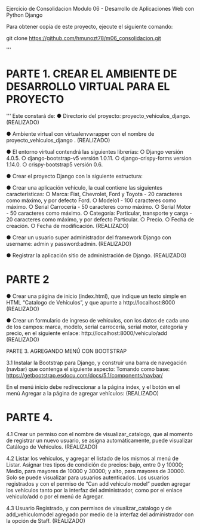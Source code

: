 Ejercicio de Consolidacion
Modulo 06 - Desarrollo de Aplicaciones Web con Python Django

Para obtener copia de este proyecto, ejecute el siguiente comando:

git clone https://github.com/hmunozt78/m06_consolidacion.git

'''
# PARTE 1. CREAR EL AMBIENTE DE DESARROLLO VIRTUAL PARA EL PROYECTO
'''
Este constará de:
● Directorio del proyecto: proyecto_vehiculos_django. 
(REALIZADO)

● Ambiente virtual con virtualenvwrapper con el nombre de proyecto_vehiculos_django .
(REALIZADO)

● El entorno virtual contendrá las siguientes librerías:
    ○ Django versión 4.0.5.
    ○ django-bootstrap-v5 versión 1.0.11.
    ○ django-crispy-forms version 1.14.0.
    ○ crispy-bootstrap5 versión 0.6.

● Crear el proyecto Django con la siguiente estructura:

● Crear una aplicación vehículo, la cual contiene las siguientes características:
    ○ Marca: Fiat, Chevrolet, Ford y Toyota - 20 caracteres como máximo, y por defecto Ford.
    ○ Modelo1 - 100 caracteres como máximo.
    ○ Serial Carrocería - 50 caracteres como máximo.
    ○ Serial Motor - 50 caracteres como máximo.
    ○ Categoría: Particular, transporte y carga - 20 caracteres como máximo, y por defecto Particular.
    ○ Precio.
    ○ Fecha de creación.
    ○ Fecha de modificación.
(REALIZADO)

● Crear un usuario super administrador del framework Django con username: admin y password:admin.
(REALIZADO)

● Registrar la aplicación sitio de administración de Django.
(REALIZADO)

# PARTE 2 

● Crear una página de inicio (index.html), que indique un texto simple en HTML “Catalogo de 
Vehículos”, y que apunte a http://localhost:8000
(REALIZADO)

● Crear un formulario de ingreso de vehículos, con los datos de cada uno de los campos: marca, modelo, serial carrocería, serial motor, categoría y precio, en el siguiente enlace: http://localhost:8000/vehiculo/add
(REALIZADO)


PARTE 3. AGREGANDO MENÚ CON BOOTSTRAP

3.1 Instalar la Bootstrap para Django, y construir una barra de navegación (navbar) que contenga el siguiente aspecto:
Tomando como base: https://getbootstrap.esdocu.com/docs/5.1/components/navbar/

En el menú inicio debe redireccionar a la página index, y el botón en el menú Agregar a la página de agregar vehículos:
(REALIZADO)

# PARTE 4. 



4.1 Crear un permiso con el nombre de visualizar_catalogo, que al momento de registrar un nuevo usuario, se asigna automáticamente, puede visualizar Catálogo de Vehículos.
(REALIZADO)

4.2 Listar los vehículos, y agregar el listado de los mismos al menú de Listar. Asignar tres tipos de condición de precios: bajo, entre 0 y 10000; Medio, para mayores de 10000 y 30000; y alto, para mayores de 30000. Solo se puede visualizar para usuarios autenticados. Los usuarios registrados y con el permiso de “Can add vehiculo model” pueden agregar los vehículos tanto por la interfaz del administrador, como por el enlace vehiculo/add o por el menú de Agregar.

4.3 Usuario Registrado, y con permisos de visualizar_catalogo y de add_vehiculomodel agregado por medio de la interfaz del administrador con la opción de Staff.
(REALIZADO)